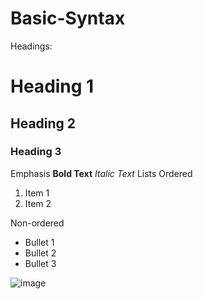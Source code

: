# Basic-Syntax


Headings:
# Heading 1
## Heading 2
### Heading 3
Emphasis
**Bold Text**
_Italic Text_
Lists
Ordered
1. Item 1
2. Item 2
   
Non-ordered
- Bullet 1
- Bullet 2
- Bullet 3
  
![image](https://www.bleepstatic.com/content/hl-images/2022/04/08/GitHub__headpic.jpg)

